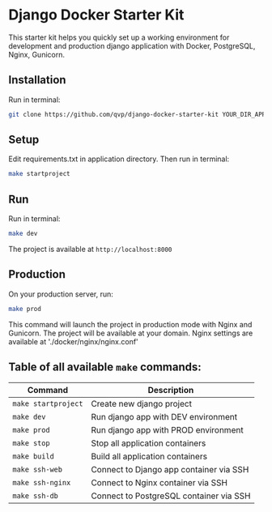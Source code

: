 # Django Docker Starter Kit
This starter kit helps you quickly set up a working environment for development and production django
application with Docker, PostgreSQL, Nginx, Gunicorn.

## Installation
Run in terminal:
```bash
git clone https://github.com/qvp/django-docker-starter-kit YOUR_DIR_APP_NAME
```

## Setup
Edit requirements.txt in application directory. Then run in terminal:
```bash
make startproject
```

## Run
Run in terminal:
```bash
make dev
```
The project is available at `http://localhost:8000`

## Production
On your production server, run:
```bash
make prod
```
This command will launch the project in production mode with Nginx and Gunicorn.
The project will be available at your domain. Nginx settings are available at
'./docker/nginx/nginx.conf'

## Table of all available `make` commands:
| Command             | Description                             |
|---------------------|-----------------------------------------|
| `make startproject` | Create new django project               |
| `make dev`          | Run django app with DEV environment     |
| `make prod`         | Run django app with PROD environment    |
| `make stop`         | Stop all application containers         |
| `make build`        | Build all application containers        |
| `make ssh-web`      | Connect to Django app container via SSH |
| `make ssh-nginx`    | Connect to Nginx container via SSH      |
| `make ssh-db`       | Connect to PostgreSQL container via SSH |